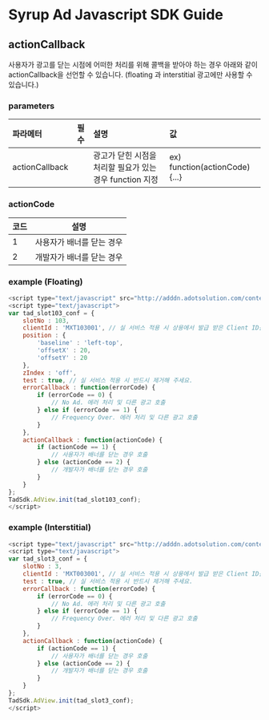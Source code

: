 # Syrup Ad Javascript SDK Guide

## actionCallback
사용자가 광고를 닫는 시점에 어떠한 처리를 위해 콜백을 받아야 하는 경우 아래와 같이 actionCallback을 선언할 수 있습니다.
(floating 과 interstitial 광고에만 사용할 수 있습니다.)

### parameters
| 파라메터 | 필수 | 설명 | 값 |
|:---------|:----:|:-----|:---|
|actionCallback||광고가 닫힌 시점을 처리할 필요가 있는 경우 function 지정|ex) function(actionCode) {...}|

### actionCode
| 코드 | 설명 |
|:-----|:----:|
|1|사용자가 배너를 닫는 경우|
|2|개발자가 배너를 닫는 경우|

### example (Floating)
```javascript
<script type="text/javascript" src="http://adddn.adotsolution.com/contents/sdk/js/tad.min.js" charset="utf-8"></script>
<script type="text/javascript">
var tad_slot103_conf = {
    slotNo : 103,
    clientId : 'MXT103001', // 실 서비스 적용 시 상용에서 발급 받은 Client ID를 사용해 주세요.
    position : {
        'baseline' : 'left-top',
        'offsetX' : 20,
        'offsetY' : 20
    },
    zIndex : 'off',
    test : true, // 실 서비스 적용 시 반드시 제거해 주세요.
    errorCallback : function(errorCode) {
        if (errorCode == 0) {
            // No Ad. 에러 처리 및 다른 광고 호출
        } else if (errorCode == 1) {
            // Frequency Over. 에러 처리 및 다른 광고 호출
        }
    },
    actionCallback : function(actionCode) {
    	if (actionCode == 1) {
    		// 사용자가 배너를 닫는 경우 호출
    	} else (actionCode == 2) {
    	    // 개발자가 배너를 닫는 경우 호출
    	}
    }
};
TadSdk.AdView.init(tad_slot103_conf);
</script>
```

### example (Interstitial)
```javascript
<script type="text/javascript" src="http://adddn.adotsolution.com/contents/sdk/js/tad.min.js" charset="utf-8"></script>
<script type="text/javascript">
var tad_slot3_conf = {
    slotNo : 3,
    clientId : 'MXT003001', // 실 서비스 적용 시 상용에서 발급 받은 Client ID를 사용해 주세요.
    test : true, // 실 서비스 적용 시 반드시 제거해 주세요.
    errorCallback : function(errorCode) {
        if (errorCode == 0) {
            // No Ad. 에러 처리 및 다른 광고 호출
        } else if (errorCode == 1) {
            // Frequency Over. 에러 처리 및 다른 광고 호출
        }
    },
    actionCallback : function(actionCode) {
    	if (actionCode == 1) {
    		// 사용자가 배너를 닫는 경우 호출
    	} else (actionCode == 2) {
    	    // 개발자가 배너를 닫는 경우 호출
    	}
    }
};
TadSdk.AdView.init(tad_slot3_conf);
</script>
```
